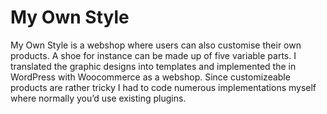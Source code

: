 <!--
  id: 2306
  slug: my-own-style
  type: fortpolio
  excerpt: Implemented Woocommerce webshop into Wordpress. Created a module that enabled customizeable products. 
  categories: JavaScript, HTML/CSS, mobile
  tags: HTML, jQuery, Wordpress, Less, Woocommerce, Grunt, interaction design
  clients: Zoutpeper
  collaboration: Ibrahim Farah
  prizes: 
  thumbnail: MYOS_home.png
  image: MYOS_home.png
  images: MYOS_Karly_mobile.png, MYOS_home.png, MYOS_Karly.png
  inCv: true
  inPortfolio: true
  dateFrom: 2014-02-01
  dateTo: 2014-04-01
-->

# My Own Style

My Own Style is a webshop where users can also customise their own products. A shoe for instance can be made up of five variable parts.
I translated the graphic designs into templates and implemented the in WordPress with Woocommerce as a webshop.
Since customizeable products are rather tricky I had to code numerous implementations myself where normally you&#8217;d use existing plugins.